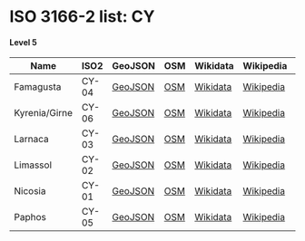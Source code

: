 # ISO 3166-2 list: CY


#### Level 5
Name | ISO2 | GeoJSON | OSM | Wikidata | Wikipedia | population 
--- | --- | --- | --- | --- | --- | --: 
Famagusta | CY-04 | [GeoJSON](../../export/geojson/q7/iso2/CY/CY-04.geojson) | [OSM](https://www.openstreetmap.org/relation/3264447) | [Wikidata](https://www.wikidata.org/wiki/Q59148) | [Wikipedia](http://en.wikipedia.org/wiki/en%3AFamagusta%20District) | 46,629
Kyrenia/Girne | CY-06 | [GeoJSON](../../export/geojson/q7/iso2/CY/CY-06.geojson) | [OSM](https://www.openstreetmap.org/relation/3264494) | [Wikidata](https://www.wikidata.org/wiki/Q59146) | [Wikipedia](http://en.wikipedia.org/wiki/en%3AKyrenia%20District) | 32,586
Larnaca | CY-03 | [GeoJSON](../../export/geojson/q7/iso2/CY/CY-03.geojson) | [OSM](https://www.openstreetmap.org/relation/2087229) | [Wikidata](https://www.wikidata.org/wiki/Q59153) | [Wikipedia](http://en.wikipedia.org/wiki/en%3ALarnaca%20District) | 143,192
Limassol | CY-02 | [GeoJSON](../../export/geojson/q7/iso2/CY/CY-02.geojson) | [OSM](https://www.openstreetmap.org/relation/2087230) | [Wikidata](https://www.wikidata.org/wiki/Q59150) | [Wikipedia](http://en.wikipedia.org/wiki/en%3ALimassol%20District) | 235,230
Nicosia | CY-01 | [GeoJSON](../../export/geojson/q7/iso2/CY/CY-01.geojson) | [OSM](https://www.openstreetmap.org/relation/3264382) | [Wikidata](https://www.wikidata.org/wiki/Q59147) | [Wikipedia](http://en.wikipedia.org/wiki/en%3ANicosia%20District) | 326,980
Paphos | CY-05 | [GeoJSON](../../export/geojson/q7/iso2/CY/CY-05.geojson) | [OSM](https://www.openstreetmap.org/relation/3263729) | [Wikidata](https://www.wikidata.org/wiki/Q59133) | [Wikipedia](http://en.wikipedia.org/wiki/en%3APaphos%20District) | 88,276
